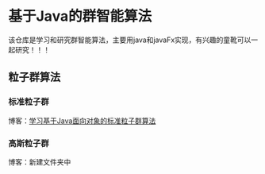 # 基于Java的群智能算法
该仓库是学习和研究群智能算法，主要用java和javaFx实现，有兴趣的童靴可以一起研究！！！
## 粒子群算法
### 标准粒子群
博客：[学习基于Java面向对象的标准粒子群算法](https://blog.csdn.net/lin_rongwu/article/details/140001133?spm=1001.2014.3001.5501)
### 高斯粒子群
博客：新建文件夹中